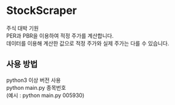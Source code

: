 # StockScraper
주식 대박 기원  
PER과 PBR을 이용하여 적정 주가를 계산합니다.  
데이터를 이용해 계산한 값으로 적정 주가와 실제 주가는 다를 수 있습니다. 

## 사용 방법
python3 이상 버전 사용  
python main.py 종목번호  
(예시 : python main.py 005930)
